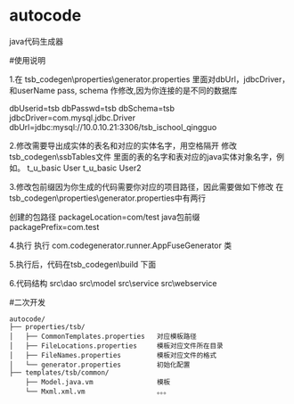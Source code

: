 # autocode
java代码生成器

#使用说明

1.在 tsb_codegen\properties\generator.properties 
里面对dbUrl，jdbcDriver，和userName pass, schema 作修改,因为你连接的是不同的数据库

dbUserid=tsb
dbPasswd=tsb
dbSchema=tsb
jdbcDriver=com.mysql.jdbc.Driver
dbUrl=jdbc:mysql://10.0.10.21:3306/tsb_ischool_qingguo


2.修改需要导出成实体的表名和对应的实体名字，用空格隔开
修改 tsb_codegen\ssbTables文件 里面的表的名字和表对应的java实体对象名字，例如。
t_u_basic User
t_u_basic User2


3.修改包前缀因为你生成的代码需要你对应的项目路径，因此需要做如下修改
在 tsb_codegen\properties\generator.properties中有两行

创建的包路径
packageLocation=com/test
java包前缀
packagePrefix=com.test


4.执行
执行 com.codegenerator.runner.AppFuseGenerator 类

5.执行后，代码在tsb_codegen\build 下面

6.代码结构
	src\dao
	src\model
	src\service
	src\webservice
	
#二次开发
```
autocode/
├── properties/tsb/
│   ├── CommonTemplates.properties   对应模板路径
│   ├── FileLocations.properties     模板对应文件所在目录
│   ├── FileNames.properties         模板对应文件的格式
│   └── generator.properties         初始化配置
├── templates/tsb/common/
    ├── Model.java.vm                模板
    └── Mxml.xml.vm                  。。。

```
